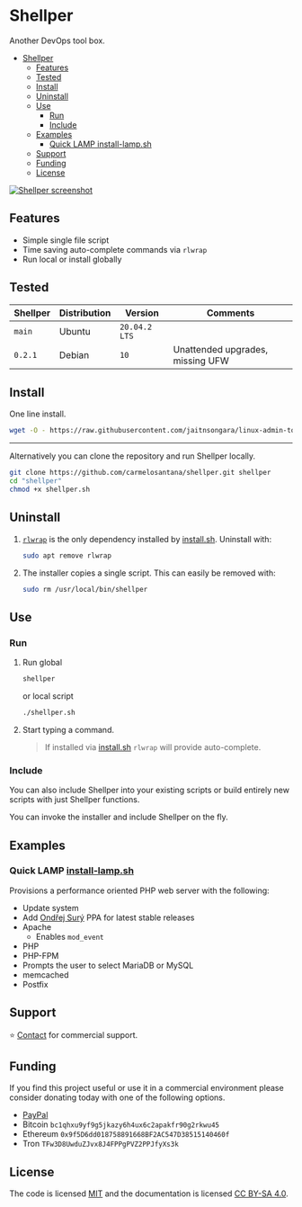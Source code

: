 # Shellper

Another DevOps tool box.

- [Shellper](#shellper)
  - [Features](#features)
  - [Tested](#tested)
  - [Install](#install)
  - [Uninstall](#uninstall)
  - [Use](#use)
    - [Run](#run)
    - [Include](#include)
  - [Examples](#examples)
    - [Quick LAMP install-lamp.sh](#quick-lamp-install-lampsh)
  - [Support](#support)
  - [Funding](#funding)
  - [License](#license)

[![Shellper screenshot](assets/shellper-screenshot.png)](https://www.youtube.com/watch?v=RiqMoP9DCSU)

## Features

- Simple single file script
- Time saving auto-complete commands via `rlwrap`
- Run local or install globally

## Tested

| Shellper | Distribution | Version       | Comments                         |
| -------- | ------------ | ------------- | -------------------------------- |
| `main`   | Ubuntu       | `20.04.2 LTS` |                                  |
| `0.2.1`  | Debian       | `10`          | Unattended upgrades, missing UFW |


## Install

One line install.

```bash
wget -O - https://raw.githubusercontent.com/jaitnsongara/linux-admin-toolbox/linux-admin-toolbox/install.sh | sudo bash
```

---

Alternatively you can clone the repository and run Shellper locally.

```bash
git clone https://github.com/carmelosantana/shellper.git shellper
cd "shellper"
chmod +x shellper.sh
```

## Uninstall

1. [`rlwrap`](https://github.com/hanslub42/rlwrap) is the only dependency installed by [install.sh](install.sh). Uninstall with:

    ```bash
    sudo apt remove rlwrap
    ```

2. The installer copies a single script. This can easily be removed with:

    ```bash
    sudo rm /usr/local/bin/shellper
    ```

## Use

### Run

1. Run global

    ```bash
    shellper
    ```

    or local script

    ```bash
    ./shellper.sh
    ```

2. Start typing a command.

    > If installed via [install.sh](install.sh) `rlwrap` will provide auto-complete.

### Include

You can also include Shellper into your existing scripts or build entirely new scripts with just Shellper functions.

You can invoke the installer and include Shellper on the fly.

## Examples

### Quick LAMP [install-lamp.sh](examples/install-lamp.sh)

Provisions a performance oriented PHP web server with the following:

- Update system
- Add [Ondřej Surý](https://launchpad.net/~ondrej/+archive/ubuntu/php/) PPA for latest stable releases
- Apache
  - Enables `mod_event`
- PHP
- PHP-FPM
- Prompts the user to select MariaDB or MySQL
- memcached
- Postfix

## Support

⭐ [Contact](https://github.com/carmelosantana/) for commercial support.

## Funding

If you find this project useful or use it in a commercial environment please consider donating today with one of the following options.

- [PayPal](https://www.paypal.com/donate?hosted_button_id=5RKFT8CT6DAVE)
- Bitcoin `bc1qhxu9yf9g5jkazy6h4ux6c2apakfr90g2rkwu45`
- Ethereum `0x9f5D6dd018758891668BF2AC547D38515140460f`
- Tron `TFw3D8UwduZJvx8J4FPPgPVZ2PPJfyXs3k`

## License

The code is licensed [MIT](https://opensource.org/licenses/MIT) and the documentation is licensed [CC BY-SA 4.0](https://creativecommons.org/licenses/by-sa/4.0/).
